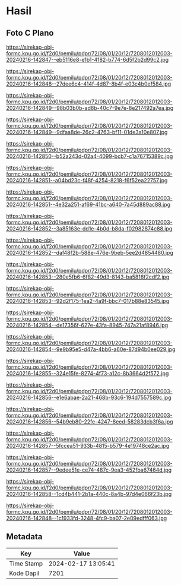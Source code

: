 # Hasil

## Foto C Plano

https://sirekap-obj-formc.kpu.go.id/f2d0/pemilu/pdpr/72/08/01/20/12/7208012012003-20240216-142847--eb5116e8-e1b1-4182-b774-6d5f2b2d99c2.jpg

https://sirekap-obj-formc.kpu.go.id/f2d0/pemilu/pdpr/72/08/01/20/12/7208012012003-20240216-142848--27dee6c4-414f-4d87-8b4f-e03c4b0ef584.jpg

https://sirekap-obj-formc.kpu.go.id/f2d0/pemilu/pdpr/72/08/01/20/12/7208012012003-20240216-142849--98b03b0b-ad8b-40c7-9e7e-8e217492a7ea.jpg

https://sirekap-obj-formc.kpu.go.id/f2d0/pemilu/pdpr/72/08/01/20/12/7208012012003-20240216-142849--9dfaa8de-26c2-4763-bf11-01de3a10e807.jpg

https://sirekap-obj-formc.kpu.go.id/f2d0/pemilu/pdpr/72/08/01/20/12/7208012012003-20240216-142850--b52a243d-02a4-4099-bcb7-c1a76715389c.jpg

https://sirekap-obj-formc.kpu.go.id/f2d0/pemilu/pdpr/72/08/01/20/12/7208012012003-20240216-142851--a04bd23c-f48f-4254-8218-f6f52ea22757.jpg

https://sirekap-obj-formc.kpu.go.id/f2d0/pemilu/pdpr/72/08/01/20/12/7208012012003-20240216-142851--4e32a251-af69-41bc-a640-7a45d889ac88.jpg

https://sirekap-obj-formc.kpu.go.id/f2d0/pemilu/pdpr/72/08/01/20/12/7208012012003-20240216-142852--3a85163e-dd1e-4b0d-b8da-f02982874c88.jpg

https://sirekap-obj-formc.kpu.go.id/f2d0/pemilu/pdpr/72/08/01/20/12/7208012012003-20240216-142852--daf48f2b-588e-476e-9beb-5ee2d4854480.jpg

https://sirekap-obj-formc.kpu.go.id/f2d0/pemilu/pdpr/72/08/01/20/12/7208012012003-20240216-142853--280e5fb6-6f82-49d3-8143-ba5818f2cdf2.jpg

https://sirekap-obj-formc.kpu.go.id/f2d0/pemilu/pdpr/72/08/01/20/12/7208012012003-20240216-142853--92d2f175-1ea2-4a9f-bbc7-017b88e83545.jpg

https://sirekap-obj-formc.kpu.go.id/f2d0/pemilu/pdpr/72/08/01/20/12/7208012012003-20240216-142854--de17356f-627e-43fa-8945-747a21af8946.jpg

https://sirekap-obj-formc.kpu.go.id/f2d0/pemilu/pdpr/72/08/01/20/12/7208012012003-20240216-142854--9e9b95e5-d47a-4bb6-a60e-87d94b0ee029.jpg

https://sirekap-obj-formc.kpu.go.id/f2d0/pemilu/pdpr/72/08/01/20/12/7208012012003-20240216-142855--324e15fe-8274-4f73-a12c-8b3664d2f572.jpg

https://sirekap-obj-formc.kpu.go.id/f2d0/pemilu/pdpr/72/08/01/20/12/7208012012003-20240216-142856--e1e6abae-2a21-468b-93c6-194d7557589c.jpg

https://sirekap-obj-formc.kpu.go.id/f2d0/pemilu/pdpr/72/08/01/20/12/7208012012003-20240216-142856--54b9eb80-22fe-4247-8eed-58283dcb3f6a.jpg

https://sirekap-obj-formc.kpu.go.id/f2d0/pemilu/pdpr/72/08/01/20/12/7208012012003-20240216-142857--5fccea51-933b-4815-b579-4e19748ce2ac.jpg

https://sirekap-obj-formc.kpu.go.id/f2d0/pemilu/pdpr/72/08/01/20/12/7208012012003-20240216-142857--9edee51e-ce74-487c-9ea3-452fba67464d.jpg

https://sirekap-obj-formc.kpu.go.id/f2d0/pemilu/pdpr/72/08/01/20/12/7208012012003-20240216-142858--1cd4b441-2b1a-440c-8a4b-97d4e066f23b.jpg

https://sirekap-obj-formc.kpu.go.id/f2d0/pemilu/pdpr/72/08/01/20/12/7208012012003-20240216-142848--1c1933fd-3248-4fc9-ba07-2e09edfff063.jpg


## Metadata

| Key        | Value               |
| ---------- | ------------------- |
| Time Stamp | 2024-02-17 13:05:41 |
| Kode Dapil | 7201                |




